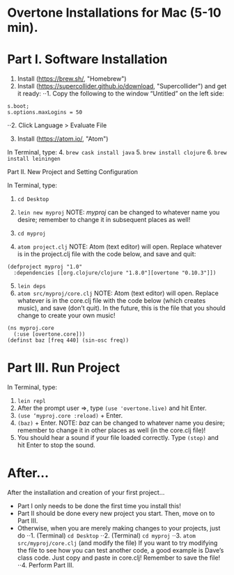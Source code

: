 Overtone Installations for Mac (5-10 min).
======

# Part I. Software Installation
1.	Install (https://brew.sh/, "Homebrew")
2.	Install (https://supercollider.github.io/download, "Supercollider") and get it ready:
⋅⋅1. Copy the following to the window “Untitled” on the left side:
~~~
s.boot;
s.options.maxLogins = 50
~~~
⋅⋅2.	Click Language > Evaluate File

3.	Install (https://atom.io/, "Atom")

In Terminal, type:
4.	`brew cask install java`
5.	`brew install clojure`
6.	`brew install leiningen`

Part II. New Project and Setting Configuration

In Terminal, type:
1.	`cd Desktop`
2.	`lein new myproj`
NOTE: *myproj* can be changed to whatever name you desire; remember to change it in subsequent places as well!

3.	`cd myproj`
4.	`atom project.clj`
NOTE: Atom (text editor) will open. Replace whatever is in the project.clj file with the code below, and save and quit:

~~~
(defproject myproj "1.0"
  :dependencies [[org.clojure/clojure "1.8.0"][overtone "0.10.3"]])
~~~

5.	`lein deps`
6.	`atom src/myproj/core.clj`
NOTE: Atom (text editor) will open. Replace whatever is in the core.clj file with the code below (which creates music), and save (don’t quit).
In the future, 	this is the file that you should change to create your own music!

~~~
(ns myproj.core
  (:use [overtone.core]))
(definst baz [freq 440] (sin-osc freq))
~~~

# Part III. Run Project

In Terminal, type: 
1.	`lein repl`
2.	After the prompt user =>, type `(use 'overtone.live)` and hit Enter.
3.	`(use ‘myproj.core :reload)` + Enter.
4.	`(baz)` + Enter.
NOTE: *baz* can be changed to whatever name you desire; remember to change it in other places as well (in the core.clj file)!
5.	You should hear a sound if your file loaded correctly. Type `(stop)` and hit Enter to stop the sound.

# After...
After the installation and creation of your first project…

* Part I only needs to be done the first time you install this!
* Part II should be done every new project you start. Then, move on to Part III.
* Otherwise, when you are merely making changes to your projects, just do
⋅⋅1. (Terminal) `cd Desktop`
⋅⋅2. (Terminal) `cd myproj`
⋅⋅3. `atom src/myproj/core.clj` (and modify the file)
If you want to try modifying the file to see how you can test another code, a good example is Dave’s class code. Just copy and paste in core.clj! Remember to save the file!
⋅⋅4. Perform Part III.


